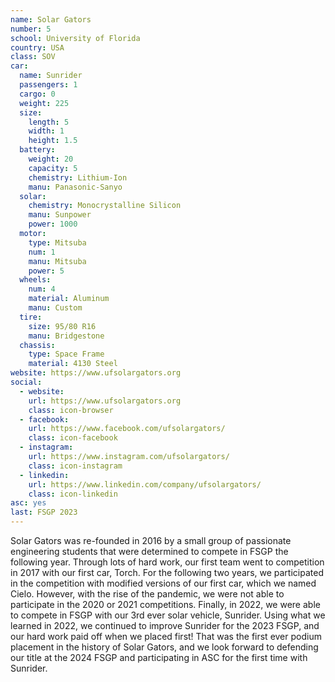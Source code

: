 ```yaml
---
name: Solar Gators
number: 5
school: University of Florida
country: USA
class: SOV
car: 
  name: Sunrider
  passengers: 1
  cargo: 0
  weight: 225
  size:
    length: 5
    width: 1
    height: 1.5
  battery: 
    weight: 20
    capacity: 5
    chemistry: Lithium-Ion
    manu: Panasonic-Sanyo
  solar: 
    chemistry: Monocrystalline Silicon
    manu: Sunpower
    power: 1000
  motor: 
    type: Mitsuba
    num: 1
    manu: Mitsuba
    power: 5
  wheels: 
    num: 4
    material: Aluminum
    manu: Custom
  tire:
    size: 95/80 R16
    manu: Bridgestone
  chassis: 
    type: Space Frame
    material: 4130 Steel
website: https://www.ufsolargators.org
social: 
  - website: 
    url: https://www.ufsolargators.org
    class: icon-browser
  - facebook: 
    url: https://www.facebook.com/ufsolargators/
    class: icon-facebook
  - instagram: 
    url: https://www.instagram.com/ufsolargators/
    class: icon-instagram
  - linkedin:
    url: https://www.linkedin.com/company/ufsolargators/
    class: icon-linkedin
asc: yes
last: FSGP 2023
---
```

Solar Gators was re-founded in 2016 by a small group of passionate engineering students that were determined to compete in FSGP the following year. Through lots of hard work, our first team went to competition in 2017 with our first car, Torch. For the following two years, we participated in the competition with modified versions of our first car, which we named Cielo. However, with the rise of the pandemic, we were not able to participate in the 2020 or 2021 competitions. Finally, in 2022, we were able to compete in FSGP with our 3rd ever solar vehicle, Sunrider. Using what we learned in 2022, we continued to improve Sunrider for the 2023 FSGP, and our hard work paid off when we placed first! That was the first ever podium placement in the history of Solar Gators, and we look forward to defending our title at the 2024 FSGP and participating in ASC for the first time with Sunrider.
